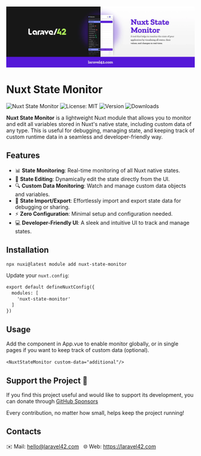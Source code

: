 <!--
Get your module up and running quickly.

Find and replace all on all files (CMD+SHIFT+F):
- Name: Nuxt State Monitor
- Package name: nuxt-state-monitor
- Description: Real-time monitoring of Nuxt native states
-->

![Laravel42](./cover.webp)

# Nuxt State Monitor

![Nuxt State Monitor](https://img.shields.io/badge/Nuxt-3.x-brightgreen.svg)
![License: MIT](https://img.shields.io/badge/License-MIT-blue.svg)
![Version](https://img.shields.io/badge/Version-1.0.8-blue.svg)
![Downloads](https://img.shields.io/npm/dt/nuxt-state-monitor.svg)

**Nuxt State Monitor** is a lightweight Nuxt module that allows you to monitor and edit all variables stored in Nuxt's native state, including custom data of any type. This is useful for debugging, managing state, and keeping track of custom runtime data in a seamless and developer-friendly way.

## Features

- 📊 **State Monitoring**: Real-time monitoring of all Nuxt native states.
- 🔧 **State Editing**: Dynamically edit the state directly from the UI.
- 🔍 **Custom Data Monitoring**: Watch and manage custom data objects and variables.
- 📂 **State Import/Export**: Effortlessly import and export state data for debugging or sharing.
- ⚡  **Zero Configuration**: Minimal setup and configuration needed.
- 💻 **Developer-Friendly UI**: A sleek and intuitive UI to track and manage states.

## Installation

``` 
npx nuxi@latest module add nuxt-state-monitor
```

Update your ```nuxt.config```:

  ```
  export default defineNuxtConfig({
    modules: [
      'nuxt-state-monitor'
    ]
  })
  ```

## Usage

Add the component in App.vue to enable monitor globally, or in single pages if you want to keep track of custom data (optional).

```<NuxtStateMonitor custom-data="additional"/>```

## Support the Project 💚

If you find this project useful and would like to support its development, you can donate through [GitHub Sponsors](https://github.com/sponsors/Laravel42)

Every contribution, no matter how small, helps keep the project running!

## Contacts

✉️ Mail: hello@laravel42.com &nbsp; 🌐 Web: https://laravel42.com
